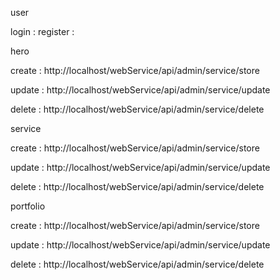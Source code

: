 user

login    : <POST>
register : <POST>


hero

create   : <POST> http://localhost/webService/api/admin/service/store

update   : <PUT> http://localhost/webService/api/admin/service/update

delete   : <DELETE> http://localhost/webService/api/admin/service/delete


service 

create   : <POST> http://localhost/webService/api/admin/service/store

update   : <PUT> http://localhost/webService/api/admin/service/update

delete   : <DELETE> http://localhost/webService/api/admin/service/delete


portfolio 

create   : <POST> http://localhost/webService/api/admin/service/store

update   : <PUT> http://localhost/webService/api/admin/service/update

delete   : <DELETE> http://localhost/webService/api/admin/service/delete



